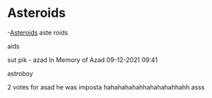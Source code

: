 # Asteroids
-[Asteroids](game/)
aste
roids

aids

sut pik - azad
In Memory of Azad 09-12-2021 09:41

astroboy

2 votes for asad
 he was imposta
 hahahahahahhahahahahhahh
 asss
 